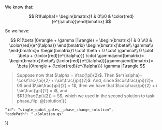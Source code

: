 We know that:

$$
R1(\alpha)=
 \begin{bmatrix}1 & 0\\\0 & \color{red}{e^{i\alpha}}\end{bmatrix}
$$

So we have:

$$
R1(\beta |0\rangle + \gamma |1\rangle) =
 \begin{bmatrix}1 & 0 \\\0 & \color{red}{e^{i\alpha}} \end{bmatrix}
 \begin{bmatrix}\beta\\\ \gamma\\\ \end{bmatrix}=
\begin{bmatrix}1 \cdot \beta + 0 \cdot \gamma\\\ 0 \cdot \beta + {\color{red}{e^{i\alpha}}} \cdot \gamma\end{bmatrix}=
 \begin{bmatrix}\beta\\\ {\color{red}{e^{i\alpha}}}\gamma\end{bmatrix}=
 \beta |0\rangle + {\color{red}{e^{i\alpha}}} \gamma |1\rangle
$$

> Suppose now that $\alpha = \frac{\pi}{2}$.
> Then $e^{i\alpha}= \cos\frac{\pi}{2} + i\sin\frac{\pi}{2}$.
> And, since $\cos\frac{\pi}{2}= 0$ and $\sin\frac{\pi}{2} = 1$, then we have that $\cos\frac{\pi}{2} + i \sin\frac{\pi}{2} = i$, and  
> $R1(\frac{\pi}{2}) = S$, which we used in the second solution to task phase_filp.
> @[solution]({

    "id": "single_qubit_gates__phase_change_solution",
    "codePath": "./Solution.qs"

})
